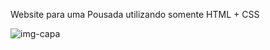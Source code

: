 Website para uma Pousada utilizando somente HTML + CSS

![img-capa](https://user-images.githubusercontent.com/65414709/119594262-d5471a80-bdb1-11eb-8427-81e02a77b5bb.PNG)
